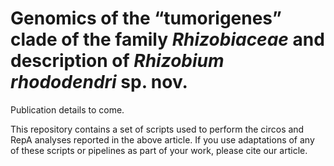 # Genomics of the “tumorigenes” clade of the family *Rhizobiaceae* and description of *Rhizobium rhododendri* sp. nov.

Publication details to come.

This repository contains a set of scripts used to perform the circos and RepA analyses reported in the above article. If you use adaptations of any of these scripts or pipelines as part of your work, please cite our article.
